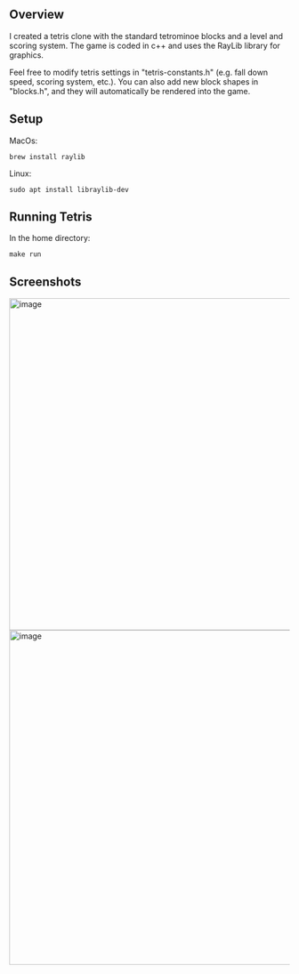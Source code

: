 ## Overview

I created a tetris clone with the standard tetrominoe blocks and a level and scoring system. The game is coded in c++ and uses the RayLib library for graphics. 

Feel free to modify tetris settings in "tetris-constants.h" (e.g. fall down speed, scoring system, etc.). You can also add new block shapes in "blocks.h", and they will automatically be rendered into the game.

## Setup

MacOs:
```
brew install raylib
```

Linux:
```
sudo apt install libraylib-dev
```

## Running Tetris

In the home directory:

```
make run
```

## Screenshots

<img width="597" alt="image" src="https://github.com/user-attachments/assets/2f333baf-345c-4a70-9606-0b607781162b" />
<img width="602" alt="image" src="https://github.com/user-attachments/assets/fd18bf79-8c7d-4ef5-bfde-f5cf9e3587a6" />
